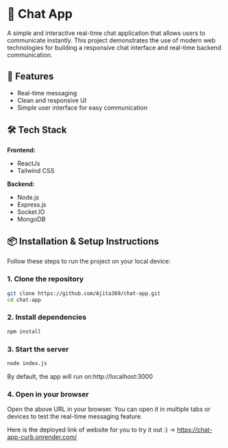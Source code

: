 # 💬 Chat App

A simple and interactive real-time chat application that allows users to communicate instantly. This project demonstrates the use of modern web technologies for building a responsive chat interface and real-time backend communication.

## 🚀 Features

- Real-time messaging
- Clean and responsive UI
- Simple user interface for easy communication

## 🛠️ Tech Stack

**Frontend:**
- ReactJs
- Tailwind CSS

**Backend:**
- Node.js
- Express.js
- Socket.IO
- MongoDB

## 📦 Installation & Setup Instructions

Follow these steps to run the project on your local device:

### 1. Clone the repository

```bash
git clone https://github.com/Ajita369/chat-app.git
cd chat-app
```

### 2. Install dependencies

```bash
npm install
```

### 3. Start the server

```bash
node index.js
```
By default, the app will run on:http://localhost:3000

### 4. Open in your browser
Open the above URL in your browser. You can open it in multiple tabs or devices to test the real-time messaging feature.

Here is the deployed link of website for you to try it out :)  -> https://chat-app-curb.onrender.com/




